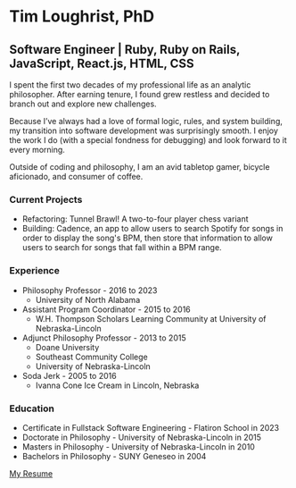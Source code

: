 # Tim Loughrist, PhD
## Software Engineer | Ruby, Ruby on Rails, JavaScript, React.js, HTML, CSS

I spent the first two decades of my professional life as an analytic philosopher. After earning tenure, I found grew restless and decided to branch out and explore new challenges.

Because I’ve always had a love of formal logic, rules, and system building, my transition into software development was surprisingly smooth. I enjoy the work I do (with a special fondness for debugging) and look forward to it every morning.

Outside of coding and philosophy, I am an avid tabletop gamer, bicycle aficionado, and consumer of coffee.

### Current Projects ###
* Refactoring: Tunnel Brawl! A two-to-four player chess variant
* Building: Cadence, an app to allow users to search Spotify for songs in order to display the song's BPM, then store that information to allow users to search for songs that fall within a BPM range.

### Experience ###
* Philosophy Professor - 2016 to 2023
  * University of North Alabama
* Assistant Program Coordinator - 2015 to 2016
  * W.H. Thompson Scholars Learning Community at University of Nebraska-Lincoln
* Adjunct Philosophy Professor - 2013 to 2015
  * Doane University
  * Southeast Community College
  * University of Nebraska-Lincoln
* Soda Jerk - 2005 to 2016
  * Ivanna Cone Ice Cream in Lincoln, Nebraska

### Education ###
* Certificate in Fullstack Software Engineering - Flatiron School in 2023
* Doctorate in Philosophy - University of Nebraska-Lincoln in 2015
* Masters in Philosophy - University of Nebraska-Lincoln in 2010
* Bachelors in Philosophy - SUNY Geneseo in 2004

[My Resume](https://github.com/tloughrist/tloughrist/blob/main/SE%20Updated%20Resume-8.pdf)
